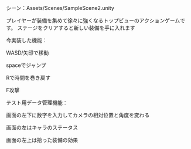 シーン：Assets/Scenes/SampleScene2.unity

プレイヤーが装備を集めて徐々に強くなるトップビューのアクションゲームです。
ステージをクリアすると新しい装備を手に入れます

今実装した機能：

WASD/矢印で移動

spaceでジャンプ

Rで時間を巻き戻す

F攻撃

テスト用データ管理機能：

画面の左下に数字を入力してカメラの相対位置と角度を変わる

画面の左はキャラのステータス

画面の左上は拾った装備の効果


